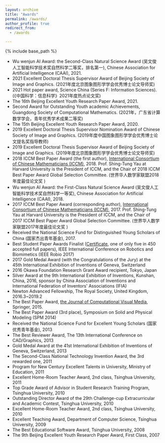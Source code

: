 ```yaml
---
layout: archive
title: "Awards"
permalink: /awards/
author_profile: true
redirect_from:
  - /awards

---
```


{% include base_path %}

* Wu wenjun AI Award: the Second-Class Natural Science Award (&#21556;&#25991;&#20426;&#20154;&#24037;&#26234;&#33021;&#31185;&#23398;&#25216;&#26415;&#22870;&#33258;&#28982;&#31185;&#23398;&#20108;&#31561;&#22870;&#65292;&#25490;&#21517;&#31532;&#19968;), Chinese Association for Artificial Intelligence (CAAI), 2021.
* 2021 Excellent Doctoral Thesis Supervisor Award of Beijing Society of Image and Graphics. (2021&#24180;&#24230;&#21271;&#20140;&#22270;&#35937;&#22270;&#24418;&#23398;&#23398;&#20250;&#20248;&#31168;&#21338;&#22763;&#35770;&#25991;&#23548;&#24072;&#22870;)
* 2021 Hot paper award, Science China (Series F: Information Sciences). (&#12298;&#20013;&#22269;&#31185;&#23398;&#65306;&#20449;&#24687;&#31185;&#23398;&#12299;2021&#24180;&#24230;&#28909;&#28857;&#35770;&#25991;&#22870;)
* The 16th Beijing Excellent Youth Research Paper Award, 2021.
* Second Award for Outstanding Youth academic Achievements, Guangdong Society of Computational Mathematics. (2021&#24180;&#65292;&#24191;&#19996;&#30465;&#35745;&#31639;&#25968;&#23398;&#23398;&#20250;&#65292;&#38738;&#24180;&#20248;&#31168;&#23398;&#26415;&#25104;&#26524;&#20108;&#31561;&#22870;)
* The 15th Beijing Excellent Youth Research Paper Award, 2020.
* 2019 Excellent Doctoral Thesis Supervisor Nomination Award of Chinese Society of Image and Graphics. (2019&#24180;&#24230;&#20013;&#22269;&#22270;&#35937;&#22270;&#24418;&#23398;&#23398;&#20250;&#20248;&#31168;&#21338;&#22763;&#35770;&#25991;&#25552;&#21517;&#22870;&#25351;&#23548;&#25945;&#24072;)
* 2019 Excellent Doctoral Thesis Supervisor Award of Beijing Society of Image and Graphics. (2019&#24180;&#24230;&#21271;&#20140;&#22270;&#35937;&#22270;&#24418;&#23398;&#23398;&#20250;&#20248;&#31168;&#21338;&#22763;&#35770;&#25991;&#23548;&#24072;&#22870;)
* 2018 ICCM Best Paper Award (the first author), <a href="http://iccm.tsinghua.edu.cn/_awards/" target="_blank">International Consortium of Chinese Mathematicians (ICCM)</a>, 2018. Prof. Shing-Tung Yau at Harvard University is the President of ICCM, and the Chair of 2018 ICCM Best Paper Award Global Selection Committee. (&#19990;&#30028;&#21326;&#20154;&#25968;&#23398;&#23478;&#32852;&#30431;2018&#24180;&#24230;&#26368;&#20339;&#35770;&#25991;&#22870; )
* Wu wenjun AI Award: the First-Class Natural Science Award (&#21556;&#25991;&#20426;&#20154;&#24037;&#26234;&#33021;&#31185;&#23398;&#25216;&#26415;&#22870;&#33258;&#28982;&#31185;&#23398;&#19968;&#31561;&#22870;), Chinese Association for Artificial Intelligence (CAAI), 2018.
* 2017 ICCM Best Paper Award (corresponding author), <a href="http://iccm.tsinghua.edu.cn/_awards/" target="_blank">International Consortium of Chinese Mathematicians (ICCM)</a>, 2017. Prof. Shing-Tung Yau at Harvard University is the President of ICCM, and the Chair of 2017 ICCM Best Paper Award Global Selection Committee. (&#19990;&#30028;&#21326;&#20154;&#25968;&#23398;&#23478;&#32852;&#30431;2017&#24180;&#24230;&#26368;&#20339;&#35770;&#25991;&#22870; )
* Received the National Science Fund for Distinguished Young Scholars of China (&#22269;&#23478;&#26480;&#20986;&#38738;&#24180;&#22522;&#37329;), 2017.
* Best Student Paper Awards Finalist (<a href="https://yongjinliu.github.io/files/jpg/ROBIO2017-final-list-small.jpg" target="_blank">Certificate</a>, one of only five in 450 accepted full papers), IEEE International Conference on Robotics and Biomimetics (IEEE Robio 2017)
* 2017 Gold Medal Award (with the Congratulations of the Jury) at the 45th International Exhibition of Inventions of Geneva, Switzerland
* 2016 Okawa Foundation Research Grant Award recipient, Tokyo, Japan
* Silver Award at the 9th International Exhibition of Inventions, Kunshan, China, 2016, sponsor by China  Association of Inventions and International Federation of Inventors' Associations  (IFIA)
* Newton Advanced Fellowship, The Royal Society, United Kingdom, 2016.3~2019.2
* The Best Paper Award, <a href="http://www.springer.com/computer/image+processing/journal/41095" target="_blank">the Journal of Computational Visual Media</a>, Springer, 2015.
* The Best Paper Award (3rd place), Symposium on Solid and Physical Modeling (SPM 2014)
* Received the National Science Fund for Excellent Young Scholars (&#22269;&#23478;&#20248;&#31168;&#38738;&#24180;&#22522;&#37329;), 2013
* The Best Reviewer Award, The 13th International Conference on CAD/Graphics, 2013
* Gold Medal Award at the 41st International Exhibition of Inventions of Geneva, Switzerland, 2013
* The Second-Class National Technology Invention Award, the 3rd rewarded one, 2011
* Program for New Century Excellent Talents in University, Ministry of Education, 2011
* Excellent Home-Room Teacher Award, 2nd class, Tsinghua University, 2011
* Top Grade Award of Advisor in Student Research Training Program, Tsinghua University, 2010
* Outstanding Director Award of the 29th Challenge-cup Extracurricular and Academic Contest, Tsinghua University, 2010
* Excellent Home-Room Teacher Award, 2nd class, Tsinghua University, 2010
* Excellent Teaching Award, Department of Computer Science, Tsinghua University, 2009
* The Best Educational Software Award, Tsinghua University, 2008
* The 9th Beijing Excellent Youth Research Paper Award, First Class, 2007
